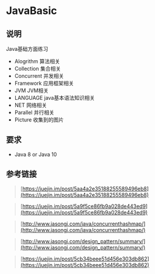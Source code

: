 # JavaBasic

## 说明

Java基础方面练习

- Alogrithm 算法相关
- Collection 集合相关
- Concurrent 并发相关
- Framework 应用框架相关
- JVM JVM相关
- LANGUAGE java基本语法知识相关
- NET 网络相关
- Parallel 并行相关
- Picture 收集到的图片

## 要求

- Java 8 or Java 10

## 参考链接

> [https://juejin.im/post/5aa4a2e35188255589496eb8](https://juejin.im/post/5aa4a2e35188255589496eb8)

> [https://juejin.im/post/5a9f5ce86fb9a028de443ed9](https://juejin.im/post/5a9f5ce86fb9a028de443ed9)

> [http://www.jasongj.com/java/concurrenthashmap/](http://www.jasongj.com/java/concurrenthashmap/)

> [http://www.jasongj.com/design_pattern/summary/](http://www.jasongj.com/design_pattern/summary/)

> [https://juejin.im/post/5cb34beee51d456e303db862](https://juejin.im/post/5cb34beee51d456e303db862)
